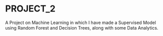 # PROJECT_2
A Project on Machine Learning in which I have made a Supervised Model using Random Forest and Decision Trees, along with some Data Analytics.
